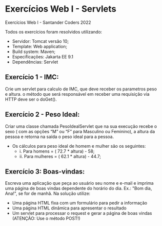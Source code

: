 # Exercícios Web I - Servlets
Exercícios Web I - Santander Coders 2022

Todos os exercícios foram  resolvidos utilizando:
  - Servidor: Tomcat versão 10;
  - Template: Web application;
  - Build system: Maven;
  - Especificações: Jakarta EE 9.1
  - Dependências: Servlet

## Exercício 1 - IMC:
Crie um servlet para calculo de IMC, que deve receber os parametros peso e altura. o método que será responsável em receber uma requisição via HTTP deve ser o doGet().

## Exercício 2 - Peso Ideal:
Criar uma classe chamada PesoIdealServlet que na sua execução recebe o sexo ( com as opções “M” ou “F” para Masculino ou Feminino), a altura da pessoa e retorna na saída o peso ideal para a pessoa.
- Os cálculos para peso ideal de homem e mulher são os seguintes:
  - i. Para homens = ( 72.7 * altura) - 58;
  - ii. Para mulheres = ( 62.1 * altura) - 44.7;
  
## Exercício 3: Boas-vindas:
Escreva uma aplicação que peça ao usuário seu nome e e-mail e imprima uma página de boas vindas dependente do horário do dia. Ex.: "Bom dia, Ana!", se for de manhã. Na solução utilize:
  - Uma página HTML fixa com um formulário para pedir a informação
  - Uma página HTML dinâmica para apresentar o resultado
  - Um servlet para processar o request e gerar a página de boas vindas (ATENÇÂO: Use o método POST!)
  
  
